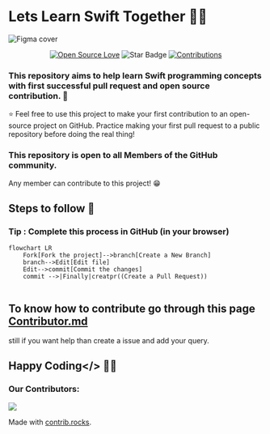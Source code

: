# Lets Learn Swift Together 👨‍💻
![Figma cover](https://user-images.githubusercontent.com/82876741/209354349-c85f5fb5-be02-4198-aed0-218a62be9510.png)
<div align="center">

[![Open Source Love](https://firstcontributions.github.io/open-source-badges/badges/open-source-v1/open-source.svg)](https://github.com/kishanrajput23/Hacktoberfest-2022)
<img src="https://img.shields.io/static/v1?label=%E2%AD%90&message=If%20Useful&style=style=flat&color=BC4E99" alt="Star Badge"/>
<a href="https://github.com/kishanrajput23" ><img src="https://img.shields.io/badge/Contributions-welcome-green.svg?style=flat&logo=github" alt="Contributions" /></a>

</div>

### This repository aims to help learn Swift programming concepts with first successful pull request and open source contribution. :partying_face:
:star: Feel free to use this project to make your first contribution to an open-source project on GitHub. Practice making your first pull request to a public repository before doing the real thing!

### This repository is open to all Members of the GitHub community. 
Any member can contribute to this project! :grin:

## Steps to follow :scroll:

### Tip : Complete this process in GitHub (in your browser)

```mermaid
flowchart LR
    Fork[Fork the project]-->branch[Create a New Branch]
    branch-->Edit[Edit file]
    Edit-->commit[Commit the changes]
    commit -->|Finally|creatpr((Create a Pull Request))
    
 ```
 
 ## To know how to contribute go through this page [Contributor.md](Contributor.md)
 still if you want help than create a issue and add your query.
 
 ## Happy Coding</> 👨‍💻
 
 ### Our Contributors:
 <a href="https://github.com/sandeepsahanicodes/Lets-learn-Swift-Together/graphs/contributors">
  <img src="https://contrib.rocks/image?repo=sandeepsahanicodes/Lets-learn-Swift-Together" />
</a>

Made with [contrib.rocks](https://contrib.rocks).
